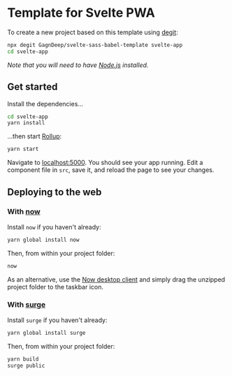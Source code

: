 # Template for Svelte PWA

To create a new project based on this template using [degit](https://github.com/Rich-Harris/degit):

```bash
npx degit GagnDeep/svelte-sass-babel-template svelte-app
cd svelte-app
```

*Note that you will need to have [Node.js](https://nodejs.org) installed.*

## Get started

Install the dependencies...

```bash
cd svelte-app
yarn install
```

...then start [Rollup](https://rollupjs.org):

```bash
yarn start
```

Navigate to [localhost:5000](http://localhost:5000). You should see your app running. Edit a component file in `src`, save it, and reload the page to see your changes.

## Deploying to the web

### With [now](https://zeit.co/now)

Install `now` if you haven't already:

```bash
yarn global install now
```

Then, from within your project folder:

```bash
now
```

As an alternative, use the [Now desktop client](https://zeit.co/download) and simply drag the unzipped project folder to the taskbar icon.

### With [surge](https://surge.sh/)

Install `surge` if you haven't already:

```bash
yarn global install surge
```

Then, from within your project folder:

```bash
yarn build
surge public
```
